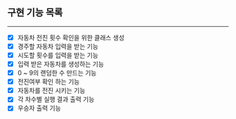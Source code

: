 ## 구현 기능 목록

---

- [X]  자동차 전진 횟수 확인을 위한 클래스 생성
- [X]  경주할 자동차 입력을 받는 기능
- [X]  시도할 횟수를 입력을 받는 기능
- [X]  입력 받은 자동차를 생성하는 기능
- [X]  0 ~ 9의 랜덤한 수 만드는 기능
- [X]  전진여부 확인 하는 기능
- [X]  자동차를 전진 시키는 기능
- [X]  각 차수별 실행 결과 출력 기능
- [X]  우승자 출력 기능